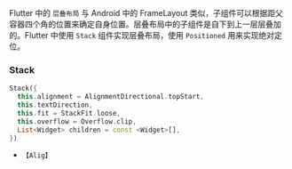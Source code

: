 Flutter 中的 `层叠布局` 与 Android 中的 FrameLayout 类似，子组件可以根据距父容器四个角的位置来确定自身位置。层叠布局中的子组件是自下到上一层层叠加的。Flutter 中使用 `Stack` 组件实现层叠布局，使用 `Positioned` 用来实现绝对定位。

### Stack

```dart
Stack({
  this.alignment = AlignmentDirectional.topStart,
  this.textDirection,
  this.fit = StackFit.loose,
  this.overflow = Overflow.clip,
  List<Widget> children = const <Widget>[],
})
```

- `【Alig】`